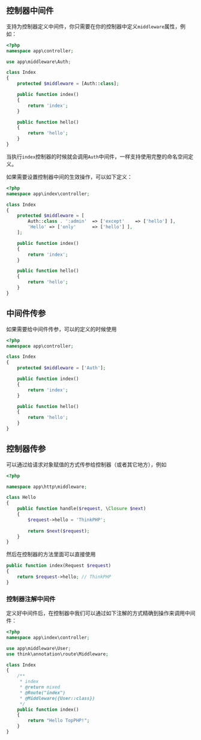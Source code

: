 ## 控制器中间件

支持为控制器定义中间件，你只需要在你的控制器中定义`middleware`属性，例如：

```php
<?php
namespace app\controller;

use app\middleware\Auth;

class Index 
{
    protected $middleware = [Auth::class];

    public function index()
    {
        return 'index';
    }

    public function hello()
    {
        return 'hello';
    }
}
```

当执行`index`控制器的时候就会调用`Auth`中间件，一样支持使用完整的命名空间定义。

如果需要设置控制器中间的生效操作，可以如下定义：

```php
<?php
namespace app\index\controller;

class Index 
{
    protected $middleware = [ 
    	Auth::class . ':admin' 	=> ['except' 	=> ['hello'] ],
        'Hello' => ['only' 		=> ['hello'] ],
    ];

    public function index()
    {
        return 'index';
    }

    public function hello()
    {
        return 'hello';
    }
}
```

## 中间件传参

如果需要给中间件传参，可以的定义的时候使用

```php
<?php
namespace app\controller;

class Index 
{
    protected $middleware = ['Auth'];

    public function index()
    {
        return 'index';
    }

    public function hello()
    {
        return 'hello';
    }
}
```

## 控制器传参

可以通过给请求对象赋值的方式传参给控制器（或者其它地方），例如

```php
<?php

namespace app\http\middleware;

class Hello
{
    public function handle($request, \Closure $next)
    {
        $request->hello = 'ThinkPHP';
        
        return $next($request);
    }
}
```

然后在控制器的方法里面可以直接使用

```php
public function index(Request $request)
{
	return $request->hello; // ThinkPHP
}
```

### 控制器注解中间件

定义好中间件后，在控制器中我们可以通过如下注解的方式精确到操作来调用中间件：
```php
<?php
namespace app\index\controller;

use app\middleware\User;
use think\annotation\route\Middleware;

class Index
{
    /**
     * index
     * @return mixed
     * @Route("index")
     * @Middleware({User::class})
     */
    public function index()
    {
        return "Hello TopPHP!";
    }
}
```

